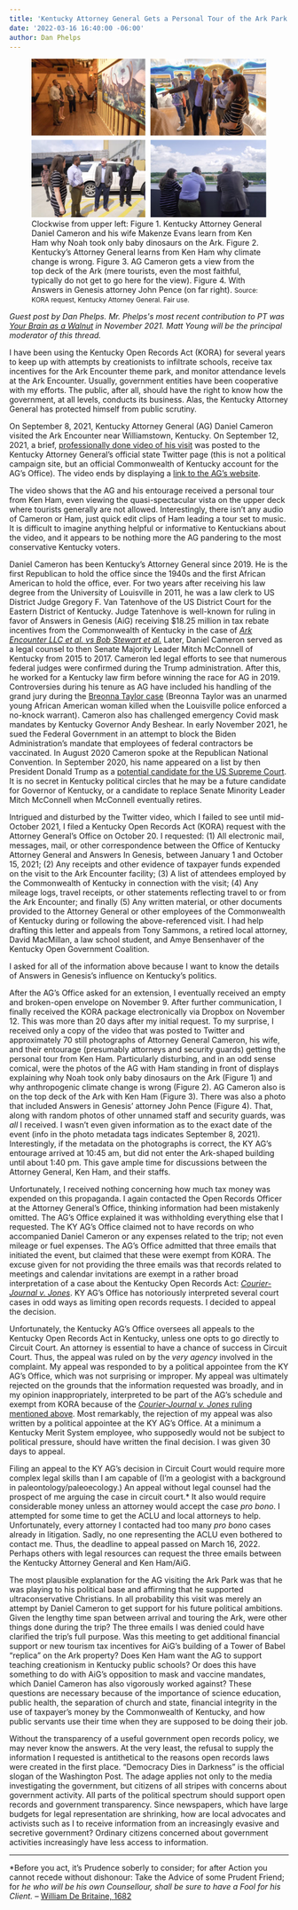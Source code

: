 ```yaml
---
title: 'Kentucky Attorney General Gets a Personal Tour of the Ark Park from Ken Ham'
date: '2022-03-16 16:40:00 -06:00'
author: Dan Phelps
---
```


<figure>
<img src="/uploads/2022/Phelps_Figure.jpg" alt="Attroney General and friends"/>
<figcaption>Clockwise from upper left: Figure 1. Kentucky Attorney General Daniel Cameron and his wife Makenze Evans learn from Ken Ham why Noah took only baby dinosaurs on the Ark.  Figure 2. Kentucky’s Attorney General learns from Ken Ham why climate change is wrong.   Figure 3. AG Cameron gets a view from the top deck of the Ark (mere tourists, even the most faithful, typically do not get to go here for the view).  Figure 4. With Answers in Genesis attorney John Pence (on far right). <small>Source: KORA request, Kentucky Attorney General. Fair use.</small>
</figcaption>
</figure>

*Guest post by Dan Phelps. Mr. Phelps's most recent contribution to PT was [Your Brain as a Walnut](https://pandasthumb.org/archives/2021/11/your-brain-as-walnut.html) in November 2021. Matt Young will be the principal moderator of this thread.*

I have been using the Kentucky Open Records Act (KORA) for several years to keep up with attempts by creationists to infiltrate schools, receive tax incentives for the Ark Encounter theme park, and monitor attendance levels at the Ark Encounter. Usually, government entities have been cooperative with my efforts. The public, after all, should have the right to know how the government, at all levels, conducts its business. Alas, the Kentucky Attorney General has protected himself from public scrutiny.

On September 8, 2021, Kentucky Attorney General (AG) Daniel Cameron visited the Ark Encounter near Williamstown, Kentucky. On September 12, 2021, a brief, [professionally done video of his visit](https://twitter.com/kyoag/status/1437026455171575813) was posted to the Kentucky Attorney General’s official state Twitter page (this is not a political campaign site, but an official Commonwealth of Kentucky account for the AG’s Office). The video ends by displaying a [link to the AG’s website](https://ag.ky.gov/Pages/default.aspx).

The video shows that the AG and his entourage received a personal tour from Ken Ham, even viewing the quasi-spectacular vista on the upper deck where tourists generally are not allowed. Interestingly, there isn’t any audio of Cameron or Ham, just quick edit clips of Ham leading a tour set to music. It is difficult to imagine anything helpful or informative to Kentuckians about the video, and it appears to be nothing more the AG pandering to the most conservative Kentucky voters.

<!--more-->

Daniel Cameron has been Kentucky’s Attorney General since 2019. He is the first Republican to hold the office since the 1940s and the first African American to hold the office, ever. For two years after receiving his law degree from the University of Louisville in 2011, he was a law clerk to US District Judge Gregory F. Van Tatenhove of the US District Court for the Eastern District of Kentucky. Judge Tatenhove is well-known for ruling in favor of Answers in Genesis (AiG) receiving $18.25 million in tax rebate incentives from the Commonwealth of Kentucky in the case of [*Ark Encounter LLC et al. vs Bob Stewart et al.*](https://law.justia.com/cases/federal/district-courts/kentucky/kyedce/3:2015cv00013/77195/56/) Later, Daniel Cameron served as a legal counsel to then Senate Majority Leader Mitch McConnell of Kentucky from 2015 to 2017. Cameron led legal efforts to see that numerous federal judges were confirmed during the Trump administration. After this, he worked for a Kentucky law firm before winning the race for AG in 2019. Controversies during his tenure as AG have included his handling of the grand jury during the [Breonna Taylor case](https://en.wikipedia.org/wiki/Killing_of_Breonna_Taylor) (Breonna Taylor was an unarmed young African American woman killed when the Louisville police enforced a no-knock warrant). Cameron also has challenged emergency Covid mask mandates by Kentucky Governor Andy Beshear. In early November 2021, he sued the Federal Government in an attempt to block the Biden Administration’s mandate that employees of federal contractors be vaccinated. In August 2020 Cameron spoke at the Republican National Convention. In September 2020, his name appeared on a list by then President Donald Trump as a [potential candidate for the US Supreme Court](https://www.courier-journal.com/story/news/2020/09/09/daniel-cameron-named-possible-supreme-court-nominee-donald-trump/5762899002/). It is no secret in Kentucky political circles that he may be a future candidate for Governor of Kentucky, or a candidate to replace Senate Minority Leader Mitch McConnell when McConnell eventually retires. 

Intrigued and disturbed by the Twitter video, which I failed to see until mid-October 2021, I filed a Kentucky Open Records Act (KORA) request with the Attorney General’s Office on October 20. I requested: (1) All electronic mail, messages, mail, or other correspondence between the Office of Kentucky Attorney General and Answers In Genesis, between January 1 and October 15, 2021; (2) Any receipts and other evidence of taxpayer funds expended on the visit to the Ark Encounter facility; (3) A list of attendees employed by the Commonwealth of Kentucky in connection with the visit; (4) Any mileage logs, travel receipts, or other statements reflecting travel to or from the Ark Encounter; and finally (5) Any written material, or other documents provided to the Attorney General or other employees of the Commonwealth of Kentucky during or following the above-referenced visit. I had help drafting this letter and appeals from Tony Sammons, a retired local attorney, David MacMillan, a law school student, and Amye Bensenhaver of the Kentucky Open Government Coalition. 

I asked for all of the information above because I want to know the details of Answers in Genesis’s influence on Kentucky’s politics.

After the AG’s Office asked for an extension, I eventually received an empty and broken-open envelope on November 9. After further communication, I finally received the KORA package electronically via Dropbox on November 12. This was more than 20 days after my initial request. To my surprise, I received only a copy of the video that was posted to Twitter and approximately 70 still photographs of Attorney General Cameron, his wife, and their entourage (presumably attorneys and security guards) getting the personal tour from Ken Ham. Particularly disturbing, and in an odd sense comical, were the photos of the AG with Ham standing in front of displays explaining why Noah took only baby dinosaurs on the Ark (Figure 1) and why anthropogenic climate change is wrong (Figure 2). AG Cameron also is on the top deck of the Ark with Ken Ham (Figure 3). There was also a photo that included Answers in Genesis’ attorney John Pence (Figure 4). That, along with random photos of other unnamed staff and security guards, was *all* I received. I wasn’t even given information as to the exact date of the event (info in the photo metadata tags indicates September 8, 2021). Interestingly, if the metadata on the photographs is correct, the KY AG’s entourage arrived at 10:45 am, but did not enter the Ark-shaped building until about 1:40 pm. This gave ample time for discussions between the Attorney General, Ken Ham, and their staffs.

Unfortunately, I received nothing concerning how much tax money was expended on this propaganda. I again contacted the Open Records Officer at the Attorney General’s Office, thinking information had been mistakenly omitted. The AG’s Office explained it was withholding everything else that I requested. The KY AG’s Office claimed not to have records on who accompanied Daniel Cameron or any expenses related to the trip; not even mileage or fuel expenses. The AG’s Office admitted that three emails that initiated the event, but claimed that these were exempt from KORA. The excuse given for not providing the three emails was that records related to meetings and calendar invitations are exempt in a rather broad interpretation of a case about the Kentucky Open Records Act: [*Courier-Journal v. Jones*](https://casetext.com/case/courier-journal-v-jones). KY AG’s Office has notoriously interpreted several court cases in odd ways as limiting open records requests. I decided to appeal the decision.

Unfortunately, the Kentucky AG’s Office oversees all appeals to the Kentucky Open Records Act in Kentucky, unless one opts to go directly to Circuit Court. An attorney is essential to have a chance of success in Circuit Court. Thus, the appeal was ruled on by the *very agency* involved in the complaint. My appeal was responded to by a political appointee from the KY AG’s Office, which was not surprising or improper. My appeal was ultimately rejected on the grounds that the information requested was broadly, and in my opinion inappropriately, interpreted to be part of the AG’s schedule and exempt from KORA because of the [*Courier-Journal v. Jones* ruling mentioned above](https://www.ag.ky.gov/Resources/orom/2022/22-ORD-026.pdf). Most remarkably, the rejection of my appeal was also written by a political appointee at the KY AG’s Office. At a minimum a Kentucky Merit System employee, who supposedly would not be subject to political pressure, should have written the final decision. I was given 30 days to appeal.

Filing an appeal to the KY AG’s decision in Circuit Court would require more complex legal skills than I am capable of (I’m a geologist with a background in paleontology/paleoecology.) An appeal without legal counsel had the prospect of me arguing the case in circuit court.&#42; It also would require considerable money unless an attorney would accept the case *pro bono*. I attempted for some time to get the ACLU and local attorneys to help. Unfortunately, every attorney I contacted had too many *pro bon*o cases already in litigation. Sadly, no one representing the ACLU even bothered to contact me. Thus, the deadline to appeal passed on March 16, 2022. Perhaps others with legal resources can request the three emails between the Kentucky Attorney General and Ken Ham/AiG.

The most plausible explanation for the AG visiting the Ark Park was that he was playing to his political base and affirming that he supported ultraconservative Christians. In all probability this visit was merely an attempt by Daniel Cameron to get support for his future political ambitions. Given the lengthy time span between arrival and touring the Ark, were other things done during the trip? The three emails I was denied could have clarified the trip’s full purpose. Was this meeting to get additional financial support or new tourism tax incentives for AiG’s building of a Tower of Babel “replica” on the Ark property? Does Ken Ham want the AG to support teaching creationism in Kentucky public schools? Or does this have something to do with AiG’s opposition to mask and vaccine mandates, which Daniel Cameron has also vigorously worked against? These questions are necessary because of the importance of science education, public health, the separation of church and state, financial integrity in the use of taxpayer’s money by the Commonwealth of Kentucky, and how public servants use their time when they are supposed to be doing their job. 

Without the transparency of a useful government open records policy, we may never know the answers. At the very least, the refusal to supply the information I requested is antithetical to the reasons open records laws were created in the first place. “Democracy Dies in Darkness” is the official slogan of the Washington Post. The adage applies not only to the media investigating the government, but citizens of all stripes with concerns about government activity. All parts of the political spectrum should support open records and government transparency. Since newspapers, which have large budgets for legal representation are shrinking, how are local advocates and activists such as I to receive information from an increasingly evasive and secretive government? Ordinary citizens concerned about government activities increasingly have less access to information. 

-----

&#42;Before you act, it’s Prudence soberly to consider; for after Action you cannot recede without dishonour: Take the Advice of some Prudent Friend; for *he who will be his own Counsellour, shall be sure to have a Fool for his Client.* &ndash; [William De Britaine, 1682](https://quoteinvestigator.com/2019/07/30/lawyer/)




